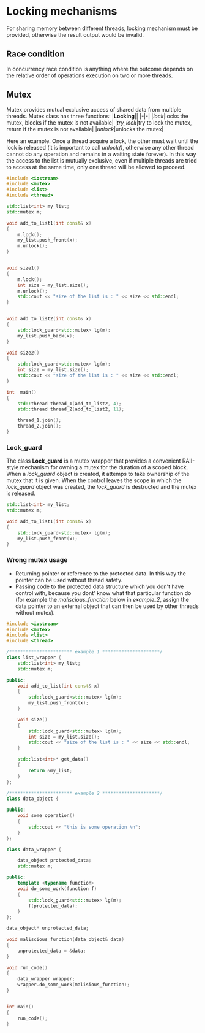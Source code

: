 # Locking mechanisms
For sharing memory between different threads, locking mechanism must be provided, otherwise the result output would be invalid.

## Race condition
In concurrency race condition is anything where the outcome depends on the relative order of operations execution on two or more threads.

## Mutex
Mutex provides mutual exclusive access of shared data from multiple threads.
Mutex class has three functions:
|**Locking**||
|-|-|
|*lock*|locks the mutex, blocks if the mutex is not available|
|*try_lock*|try to lock the mutex, return if the mutex is not available|
|*unlock*|unlocks the mutex|

Here an example. Once a thread acquire a lock, the other must wait until the lock is released (it is important to call *unlock()*, otherwise any other thread cannot do any operation and remains in a waiting state forever).
In this way the access to the list is mutually exclusive, even if multiple threads are tried to access at the same time, only one thread will be allowed to proceed. 

```cpp
#include <iostream>
#include <mutex>
#include <list>
#include <thread>

std::list<int> my_list;
std::mutex m;

void add_to_list1(int const& x)
{
	m.lock();
	my_list.push_front(x);
	m.unlock();
}


void size1()
{
	m.lock();
	int size = my_list.size();
	m.unlock();
	std::cout << "size of the list is : " << size << std::endl;
}


void add_to_list2(int const& x)
{
	std::lock_guard<std::mutex> lg(m);
	my_list.push_back(x);
}

void size2()
{
	std::lock_guard<std::mutex> lg(m);
	int size = my_list.size();
	std::cout << "size of the list is : " << size << std::endl;
}

int  main()
{
	std::thread thread_1(add_to_list2, 4);
	std::thread thread_2(add_to_list2, 11);

	thread_1.join();
	thread_2.join();
}
```

### Lock_guard
The class **Lock_guard** is a mutex wrapper that provides a convenient RAII-style mechanism for owning a mutex for the duration of a scoped block.
When a *lock_guard* object is created, it attemps to take ownership of the mutex that it is given. When the control leaves the scope in which the *lock_guard* object was created, the *lock_guard* is destructed and the mutex is released.

```cpp
std::list<int> my_list;
std::mutex m;

void add_to_list1(int const& x)
{
	std::lock_guard<std::mutex> lg(m);
	my_list.push_front(x);
}
```

### Wrong mutex usage
- Returning pointer or reference to the protected data. In this way the pointer can be used without thread safety.
- Passing code to the protected data structure which you don't have control with, because you dont' know what that particular function do (for example the *maliscious_function* below in *example_2*, assign the data pointer to an external object that can then be used by other threads without mutex).

```cpp  
#include <iostream>
#include <mutex>
#include <list>
#include <thread>

/*********************** example 1 *********************/
class list_wrapper {
	std::list<int> my_list;
	std::mutex m;

public:
	void add_to_list(int const& x)
	{
		std::lock_guard<std::mutex> lg(m);
		my_list.push_front(x);
	}

	void size()
	{
		std::lock_guard<std::mutex> lg(m);
		int size = my_list.size();
		std::cout << "size of the list is : " << size << std::endl;
	}

	std::list<int>* get_data()
	{
		return &my_list;
	}
};

/*********************** example 2 *********************/
class data_object {

public:
	void some_operation()
	{
		std::cout << "this is some operation \n";
	}
};

class data_wrapper {

	data_object protected_data;
	std::mutex m;

public:
	template <typename function>
	void do_some_work(function f)
	{
		std::lock_guard<std::mutex> lg(m);
		f(protected_data);
	}
};

data_object* unprotected_data;

void maliscious_function(data_object& data)
{
	unprotected_data = &data;
}

void run_code()
{
	data_wrapper wrapper;
	wrapper.do_some_work(malisious_function);
}


int main()
{
	run_code();
}
```

